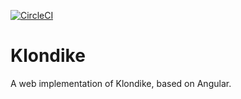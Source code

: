 [![CircleCI](https://circleci.com/gh/arnauddrain/klondike.svg?style=svg)](https://circleci.com/gh/arnauddrain/klondike)
# Klondike
A web implementation of Klondike, based on Angular.
